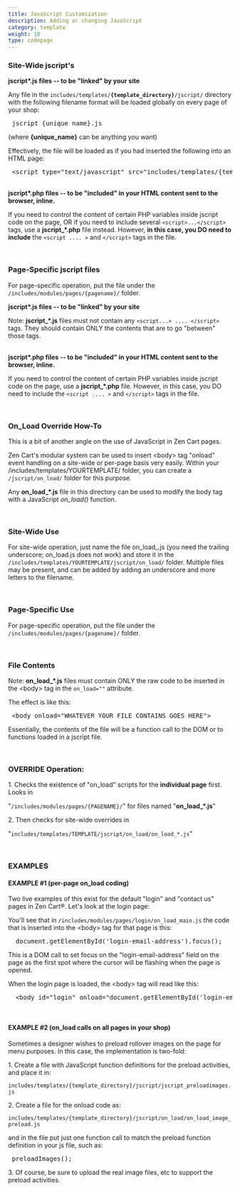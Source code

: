 ```yaml
---
title: JavaScript Customization 
description: Adding or changing JavaScript 
category: template
weight: 10
type: codepage
---
```


### Site-Wide jscript's
<p><b>jscript*.js files -- to be "linked" by your site</b> 
</p><p>Any file in the <code>includes/templates/<b>{template_directory}</b>/jscript/</code> directory with the following filename format will be loaded globally on every page of your shop: 
</p>
<pre> jscript_{unique_name}.js
</pre>
<p>(where <b>{unique_name}</b> can be anything you want) 
</p><p>Effectively, the file will be loaded as if you had inserted the following into an HTML page:
</p>
<pre> &lt;script type="text/javascript" src="includes/templates/{template_directory}/jscript/jscript_{unique_name}.js"&gt;&lt;/script&gt;
</pre>
<p><br>
<b>jscript*.php files -- to be "included" in your HTML content sent to the browser, inline.</b>
</p><p>If you need to control the content of certain PHP variables inside jscript code on the page, OR if you need to include several <code>&lt;script&gt;...&lt;/script&gt;</code> tags, use a <b>jscript_*.php</b> file instead. 
However, <b>in this case, you DO need to include</b> the <code>&lt;script .... &gt;</code> and <code>&lt;/script&gt;</code> tags in the file. 
</p><p><br>
</p>

### Page-Specific jscript files 
<p>For page-specific operation, put the file under the <code>/includes/modules/pages/{pagename}/</code> folder. 
</p><p><b>jscript*.js files -- to be "linked" by your site</b> 
</p><p>Note: <b>jscript_*.js</b> files must not contain any <code>&lt;script...&gt; .... &lt;/script&gt;</code> tags. They should contain ONLY the contents that are to go "between" those tags. 
</p><p><br>
<b>jscript*.php files -- to be "included" in your HTML content sent to the browser, inline.</b>
</p><p>If you need to control the content of certain PHP variables inside jscript code on the page, use a <b>jscript_*.php</b> file.
However, in this case, you DO need to include the <code>&lt;script .... &gt;</code> and <code>&lt;/script&gt;</code> tags in the file.
</p><p><br>
</p>

### On_Load Override How-To
<p>This is a bit of another angle on the use of JavaScript in Zen Cart pages.
</p><p>Zen Cart's modular system can be used to insert &lt;body&gt; tag "onload" event handling on a site-wide or per-page basis very easily. Within your /includes/templates/YOURTEMPLATE/ folder, you can create a <code>/jscript/on_load/</code> folder for this purpose. 
</p><p>Any <b>on_load_*.js</b> file in this directory can be used to modify the body tag with a JavaScript <i>on_load()</i> function.
</p><p><br>
</p>

### Site-Wide Use
<p>For site-wide operation, just name the file on_load_.js (you need the trailing underscore; on_load.js does not work) and store it in the <code>/includes/templates/YOURTEMPLATE/jscript/on_load/</code> folder. Multiple files may be present, and can be added by adding an underscore and more letters to the filename. 
</p><p><br>
</p>

### Page-Specific Use
<p>For page-specific operation, put the file under the <code>/includes/modules/pages/{pagename}/</code> folder. 
</p><p><br>
</p>

### File Contents
<p>Note: <b>on_load_*.js</b> files must contain ONLY the raw code to be inserted in the &lt;body&gt; tag in the <code>on_load=""</code> attribute.
</p><p>The effect is like this:
</p>
<pre> &lt;body onload="WHATEVER_YOUR_FILE_CONTAINS_GOES_HERE"&gt;
</pre>
<p>Essentially, the contents of the file will be a function call to the DOM or to functions loaded in a jscript file. 
</p><p><br>
</p>

### OVERRIDE Operation:
<p>1. Checks the existence of "on_load" scripts for the <b>individual page</b> first. Looks in 
</p><p>"<code>/includes/modules/pages/{PAGENAME}/</code>" for files named "<b>on_load_*.js</b>"
</p><p>2. Then checks for site-wide overrides in 
</p><p>"<code>includes/templates/TEMPLATE/jscript/on_load/on_load_*.js</code>"
</p><p><br>
</p>

### EXAMPLES
#### EXAMPLE #1 (per-page on_load coding)
<p>Two live examples of this exist for the default "login" and "contact us" pages in Zen Cart®.
Let's look at the login page: 
</p><p>You'll see that in <code>/includes/modules/pages/login/on_load_main.js</code> the code that is inserted into the &lt;body&gt; tag for that page is this:
</p>
<pre>  document.getElementById('login-email-address').focus();
</pre>
<p>This is a DOM call to set focus on the "login-email-address" field on the page as the first spot where the cursor will be flashing when the page is opened.
</p><p>When the login page is loaded, the &lt;body&gt; tag will read like this:
</p>
<pre>  &lt;body id="login" onload="document.getElementById('login-email-address').focus();"&gt; 
</pre>
<p><br>
</p>

#### EXAMPLE #2 (on_load calls on all pages in your shop)
<p>Sometimes a designer wishes to preload rollover images on the page for menu purposes. In this case, the implementation is two-fold:
</p><p>1. Create a file with JavaScript function definitions for the preload activities, and place it in:
</p><p><code>includes/templates/{template_directory}/jscript/jscript_preloadimages.js</code>
</p><p>2. Create a file for the onload code as:
</p><p><code>includes/templates/{template_directory}/jscript/on_load/on_load_image_preload.js</code>
</p><p>and in the file put just one function call to match the preload function definition in your js file, such as:
</p>
<pre> preloadImages();
</pre>
<p>3. Of course, be sure to upload the real image files, etc to support the preload activities.
</p>
